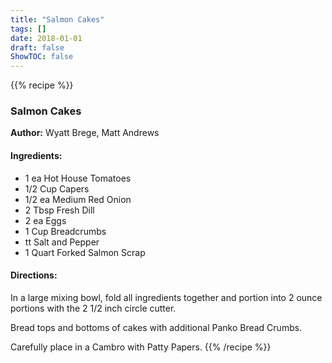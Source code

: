 ```yaml
---
title: "Salmon Cakes"
tags: []
date: 2018-01-01
draft: false
ShowTOC: false
---
```


{{% recipe %}}

### Salmon Cakes

**Author:** Wyatt Brege, Matt Andrews



#### Ingredients:

-   1 ea Hot House Tomatoes
-   1/2 Cup Capers
-   1/2 ea Medium Red Onion
-   2 Tbsp Fresh Dill
-   2 ea Eggs
-   1 Cup Breadcrumbs
-   tt Salt and Pepper
-   1 Quart Forked Salmon Scrap

#### Directions: 

In a large mixing bowl, fold all ingredients together and portion into 2
ounce portions with the 2 1/2 inch circle cutter.

Bread tops and bottoms of cakes with additional Panko Bread Crumbs.

Carefully place in a Cambro with Patty Papers.
{{% /recipe %}}
